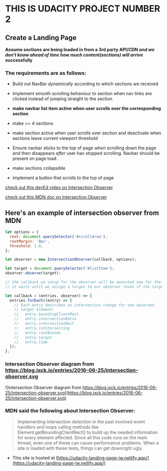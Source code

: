 # THIS IS UDACITY PROJECT NUMBER 2

## Create a Landing Page

**Assume sections are being loaded in from a 3rd party API/CDN _and we don't know ahead of time how much content(sections) will arrive_ successfully**

### The requirements are as follows:

- Build out NavBar _dynamically_ according to which sections we received

- Implement smooth scrolling behaviour to section when nav links are clicked instead of jumping straight to the section

- **make navbar list item active when user scrolls over the corresponding section**

- make >= 4 sections

- make section active when user scrolls over section and deactivate when sections leave current viewport threshold

- Ensure navbar sticks to the top of page _when_ scrolling down the page and then disappears _after_ user has stopped scrolling. Navbar should be present on page load.

- make sections collapsible

- Implement a button that scrolls to the top of page

[check out this devEd video on Intersection Observer](https://www.youtube.com/watch?v=RLc8NB2JyxE)

[check out this MDN doc on Intersection Observer](https://developer.mozilla.org/en-US/docs/Web/API/Intersection_Observer_API)

## Here's an example of intersection observer from MDN

```javascript
let options = {
  root: document.querySelector('#scrollArea'),
  rootMargin: '0px',
  threshold: 1.0,
};

let observer = new IntersectionObserver(callback, options);
```

```javascript
let target = document.querySelector('#listItem');
observer.observe(target);

// the callback we setup for the observer will be executed now for the first time
// it waits until we assign a target to our observer (even if the target is currently not visible)
```

```javascript
let callback = (entries, observer) => {
  entries.forEach((entry) => {
    // Each entry describes an intersection change for one observed
    // target element:
    //   entry.boundingClientRect
    //   entry.intersectionRatio
    //   entry.intersectionRect
    //   entry.isIntersecting
    //   entry.rootBounds
    //   entry.target
    //   entry.time
  });
};
```

### Intersection Observer diagram from https://blog.jxck.io/entries/2016-06-25/intersection-observer.svg

![Intersection Observer diagram from https://blog.jxck.io/entries/2016-06-25/intersection-observer.svg](https://blog.jxck.io/entries/2016-06-25/intersection-observer.svg)

### MDN said the following about Intersection Observer:

> Implementing intersection detection in the past involved event handlers and loops calling methods like Element.getBoundingClientRect() to build up the needed
> information for every element affected. Since all this code runs on the main thread, even one of these can cause performance problems. When a site is loaded with
> these tests, things can get downright ugly.


- This site is hosted at [https://udacity-landing-page-jw.netlify.app/](https://udacity-landing-page-jw.netlify.app/)
